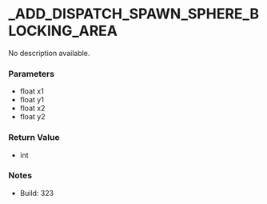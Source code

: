# _ADD_DISPATCH_SPAWN_SPHERE_BLOCKING_AREA

No description available.

### Parameters
* float x1
* float y1
* float x2
* float y2

### Return Value
* int

### Notes
* Build: 323

